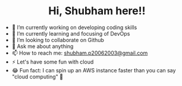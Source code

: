 <h1 align="center">Hi, Shubham here!!</h1>


- 🔭 I’m currently working on developing coding skills
- 🌱 I’m currently learning and focusing of DevOps
- 👯 I’m looking to collaborate on Github
- 💬 Ask me about anything
- 📫 How to reach me: shubham.p20062003@gmail.com
- ⚡️ Let's have some fun with cloud
- 😂 Fun fact: I can spin up an AWS instance faster than you can say "cloud computing" 🚀


